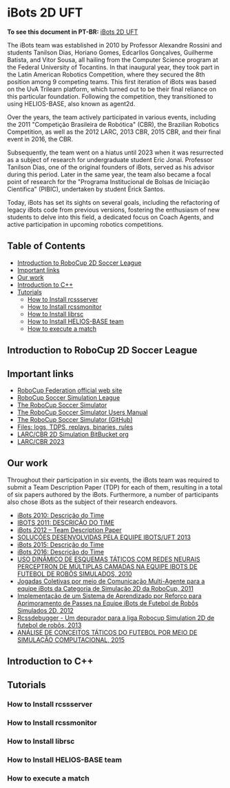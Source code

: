 # iBots 2D UFT

**To see this document in PT-BR:** [iBots 2D UFT](https://github.com/ibotsuft/.github/blob/main/README_PTBR.md)

The iBots team was established in 2010 by Professor Alexandre Rossini and students Tanilson Dias, Horiano Gomes, Edcarllos Gonçalves, Guilherme Batista, and Vitor Sousa, all hailing from the Computer Science program at the Federal University of Tocantins. In that inaugural year, they took part in the Latin American Robotics Competition, where they secured the 8th position among 9 competing teams. This first iteration of iBots was based on the UvA Trilearn platform, which turned out to be their final reliance on this particular foundation. Following the competition, they transitioned to using HELIOS-BASE, also known as agent2d.

Over the years, the team actively participated in various events, including the 2011 "Competição Brasileira de Robótica" (CBR), the Brazilian Robotics Competition, as well as the 2012 LARC, 2013 CBR, 2015 CBR, and their final event in 2016, the CBR.

Subsequently, the team went on a hiatus until 2023 when it was resurrected as a subject of research for undergraduate student Eric Jonai. Professor Tanilson Dias, one of the original founders of iBots, served as his advisor during this period. Later in the same year, the team also became a focal point of research for the "Programa Institucional de Bolsas de Iniciação Científica" (PIBIC), undertaken by student Érick Santos.

Today, iBots has set its sights on several goals, including the refactoring of legacy iBots code from previous versions, fostering the enthusiasm of new students to delve into this field, a dedicated focus on Coach Agents, and active participation in upcoming robotics competitions.

## Table of Contents

- [Introduction to RoboCup 2D Soccer League](#introduction-to-robocup-2d-soccer-league)
- [Important links](#important-links)
- [Our work](#our-work)
- [Introduction to C++](#introduction-to-c++)
- [Tutorials](#tutorials)
  - [How to Install rcssserver](#how-to-install-rcssserver)
  - [How to Install rcssmonitor](#how-to-install-rcssmonitor)
  - [How to Install librsc](#how-to-install-librsc)
  - [How to Install HELIOS-BASE team](#how-to-install-HELIOS-BASE-team)
  - [How to execute a match](#how-to-execute-a-match)
 
## Introduction to RoboCup 2D Soccer League


## Important links

* [RoboCup Federation official web site](https://www.robocup.org/)
* [RoboCup Soccer Simulation League](https://ssim.robocup.org/)
* [The RoboCup Soccer Simulator](https://rcsoccersim.github.io/)
* [The RoboCup Soccer Simulator Users Manual](https://rcsoccersim.readthedocs.io/en/latest/)
* [The RoboCup Soccer Simulator (GitHub)](https://github.com/rcsoccersim/)
* [Files: logs, TDPS, replays, binaries, rules](https://archive.robocup.info/Soccer/Simulation/2D/)
* [LARC/CBR 2D Simulation BitBucket org](https://bitbucket.org/larc_cbr_2d_simulation/workspace/repositories/)
* [LARC/CBR 2023](https://bitbucket.org/larc_cbr_2d_simulation/larc-cbr-2023-simulation-2d/src/master/)


## Our work

Throughout their participation in six events, the iBots team was required to submit a Team Description Paper (TDP) for each of them, resulting in a total of six papers authored by the iBots. Furthermore, a number of participants also chose iBots as the subject of their research endeavors.

* [iBots 2010: Descrição do Time](https://github.com/ibotsuft/.github/blob/main/our_work/2010%20LARC.pdf)
* [IBOTS 2011: DESCRIÇÃO DO TIME](https://github.com/ibotsuft/.github/blob/main/our_work/2011%20CBR.pdf)
* [iBots 2012 – Team Description Paper](https://github.com/ibotsuft/.github/blob/main/our_work/2012%20LARC%20(ingle%CC%82s).pdf)
* [SOLUÇÕES DESENVOLVIDAS PELA EQUIPE IBOTS/UFT 2013](https://github.com/ibotsuft/.github/blob/main/our_work/2013%20CBR.pdf)
* [iBots 2015: Descrição do Time](https://github.com/ibotsuft/.github/blob/main/our_work/2015%20CBR.pdf)
* [iBots 2016: Descrição do Time](https://github.com/ibotsuft/.github/blob/main/our_work/2016%20LARC.pdf)
* [USO DINÂMICO DE ESQUEMAS TÁTICOS COM REDES NEURAIS PERCEPTRON DE MÚLTIPLAS CAMADAS NA EQUIPE IBOTS DE FUTEBOL DE ROBÔS SIMULADOS, 2010](https://github.com/ibotsuft/.github/blob/main/our_work/USO%20DIN%C3%82MICO%20DE%20ESQUEMAS%20T%C3%81TICOS%20COM_REDES%20NEURAIS%20PERCEPTRON.pdf)
* [Jogadas Coletivas por meio de Comunicação Multi-Agente para a equipe iBots da Categoria de Simulação 2D da RoboCup, 2011](https://github.com/ibotsuft/.github/blob/main/our_work/Jogadas%20Coletivas%20por%20meio%20de%20Comunica%C3%A7%C3%A3o%20Multi-Agente%20para%20a%20equipe%20iBots%20da%20Categoria%20de%20Simula%C3%A7%C3%A3o%202D.pdf)
* [Implementação de um Sistema de Aprendizado por Reforço para Aprimoramento de Passes na Equipe iBots de Futebol de Robôs Simulados 2D, 2012](https://github.com/ibotsuft/.github/blob/main/our_work/Implementa%C3%A7%C3%A3o%20de%20um%20Sistema%20de%20Aprendizado%20por%20Refor%C3%A7o%20para%20Aprimoramento%20de%20Passes%20na%20Equipe%20iBots%20de%20Futebol%20de%20Rob%C3%B4s%20Simulados.pdf)
* [Rcssdebugger - Um depurador para a liga Robocup Simulation 2D de futebol de robôs, 2013]()
* [ANÁLISE DE CONCEITOS TÁTICOS DO FUTEBOL POR MEIO DE SIMULAÇÃO COMPUTACIONAL, 2015](https://github.com/ibotsuft/.github/blob/main/our_work/AN%C3%81LISE%20DE%20CONCEITOS%20T%C3%81TICOS%20DO%20FUTEBOL.pdf)

## Introduction to C++


## Tutorials


### How to Install rcssserver


### How to Install rcssmonitor


### How to Install librsc


### How to Install HELIOS-BASE team


### How to execute a match


